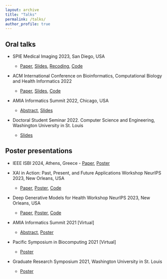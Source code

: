 ```yaml
---
layout: archive
title: "Talks"
permalink: /talks/
author_profile: true
---
```



## Oral talks

* SPIE Medical Imaging 2023, San Diego, USA
  - [Paper](https://www.spiedigitallibrary.org/conference-proceedings-of-spie/12465/1246503/Normative-modeling-using-multimodal-variational-autoencoders-to-identify-abnormal-brain/10.1117/12.2654369.short#_=_), [Slides](https://docs.google.com/presentation/d/13uWGCq-Co8ZOtEEuAgeXzQxv_0F9JK_B/edit?usp=sharing&ouid=115349843758068286456&rtpof=true&sd=true), [Recoding](https://www.spiedigitallibrary.org/conference-proceedings-of-spie/12465/1246503/Normative-modeling-using-multimodal-variational-autoencoders-to-identify-abnormal-brain/10.1117/12.2654369.short#_=_), [Code](https://github.com/SayantanKumar/SPIE_mmVAE)


* ACM International Conference on Bioinformatics, Computational Biology and Health Informatics 2022
  - [Paper](https://dl.acm.org/doi/pdf/10.1145/3535508.3545547), [Slides](https://docs.google.com/presentation/d/134QyrYlqLrQ38JfG6JYq0qKxD6f5gGOA/edit?usp=drive_link&ouid=115349843758068286456&rtpof=true&sd=true), [Code](https://github.com/SayantanKumar/clinical_concepts_EHR)

* AMIA Informatics Summit 2022, Chicago, USA 
  - [Abstract](https://drive.google.com/file/d/1yoAAvZDtYGd613bfbSoT1ZNqHNQqnqnn/view?usp=sharing), [Slides](https://drive.google.com/file/d/1Eq0Z5LQBA88gmkGL0ipHsaKd1CFK2-2H/view?usp=sharing)

* Doctoral Student Seminar 2022. Computer Science and Engineering, Washington University in St. Louis
  - [Slides](https://docs.google.com/presentation/d/1NvHXaeG9RxA1CMFfLlp43pE_gIX-wMkQ/edit?usp=sharing&ouid=115349843758068286456&rtpof=true&sd=true)


## Poster presentations

* IEEE ISBI 2024, Athens, Greece - [Paper](https://arxiv.org/abs/2312.00992), [Poster](https://drive.google.com/file/d/1-p1dKWOqMT2KAGSntIzTjefS_aXD38I_/view)

* XAI in Action: Past, Present, and Future Applications Workshop NeurIPS 2023, New Orleans, USA
  - [Paper](https://openreview.net/pdf?id=hpuOA3nkVW), [Poster](https://drive.google.com/file/d/1ZWbgdFuhMwnDxd7FOKJbidzOVkmjGry0/view?usp=sharing), [Code](https://github.com/SayantanKumar/clinical_concepts_EHR)


* Deep Generative Models for Health Workshop NeurIPS 2023, New Orleans, USA
  - [Paper](https://openreview.net/pdf?id=khB5CQidql), [Poster](https://drive.google.com/file/d/12cgINdFOA10o4wuDUIt5_CmFxA1L_aun/view?usp=sharing), [Code](https://github.com/SayantanKumar/SPIE_mmVAE)


* AMIA Informatics Summit 2021 [Virtual]
  - [Abstract](https://drive.google.com/file/d/1pIN9EOMMumvu0wsA14CvFJCPjNxl1fts/view?usp=sharing), [Poster](https://drive.google.com/file/d/1dIhQDeLIN5atXQdvFdy-WVTOyhlMFqsP/view?usp=sharing)

* Pacific Symposium in Biocomputing 2021 [Virtual] 
  - [Poster](https://drive.google.com/file/d/1xMWpjBHdLPsZk9Bc_3D7Bbf0GJCMlj4h/view?usp=sharing)

* Graduate Research Symposium 2021, Washington University in St. Louis 
  - [Poster](https://drive.google.com/file/d/1dIhQDeLIN5atXQdvFdy-WVTOyhlMFqsP/view?usp=sharing)

    


